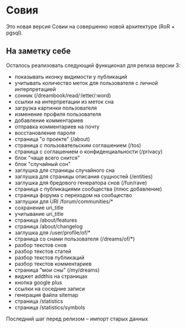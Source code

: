Совия
=====

Это новая версия Совии на совершенно новой архитектуре (RoR + pgsql).

На заметку себе
---------------

Осталось реализовать следующий функционал для релиза версии 3:

 * показывать иконку видимости у публикаций
 * учитывать количество меток для пользователя с личной интерпретацией
 * сонник (/dreambook/read/:letter/:word)
 * ссылки на интерпретации из меток сна
 * загрузка картинки пользователя
 * изменение профиля пользователя
 * добавление комментариев
 * отправка комментариев на почту
 * восстановление пароля
 * страница "о проекте" (/about)
 * страница с пользовательским соглашением (/tos)
 * страница с соглашением о конфиденциальности (/privacy)
 * блок "чаще всего снится"
 * блок "случайный сон"
 * заглушка для страницы случайного сна
 * заглушка для страницы описания сущностей (/entities)
 * заглушка для бредового генератора снов (/fun/rave)
 * страница с публикациями сообщества (плюс добавление)
 * страница форума с переходом на сообщество
 * заглушки для URI /forum/communities/*
 * сохранение uri_title
 * учитывание uri_title
 * страница /about/features
 * страница /about/changelog
 * заглушка для /user/profile/of/*
 * страница со снами пользователя (/dreams/of/*)
 * разбор текстов снов
 * разбор текстов статей
 * разбор текстов публикаций
 * разбор текстов комментариев
 * страница "мои сны" (/my/dreams)
 * виджет addthis на страницах
 * кнопка google plus
 * ссылки на соседние записи
 * генерация файла sitemap
 * страница /statistics
 * страница /statistics/symbols

Последний шаг перед релизом – импорт старых данных
